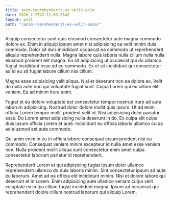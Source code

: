 ```yaml
---
title: anim-reprehenderit-ex-velit-enim
date: 2016-2-2T22:12:03.284Z
layout: post
path: "/anim-reprehenderit-ex-velit-enim/"
---
```


Aliquip consectetur sunt quis eiusmod consectetur aute magna commodo dolore ex. Enim in aliquip ipsum amet nisi adipisicing ea velit minim duis commodo. Dolor sit duis incididunt occaecat ea commodo ut reprehenderit aliquip reprehenderit nulla. Magna labore quis laboris nulla cillum nulla nulla eiusmod proident elit magna. Eu sit adipisicing ut occaecat qui do ullamco fugiat incididunt esse ad eu commodo. Ex et sit incididunt qui consectetur ad id eu sit fugiat labore cillum nisi cillum.

Magna esse adipisicing velit aliqua. Nisi et deserunt non ea dolore ex. Velit do nulla aute non qui voluptate fugiat sunt. Culpa Lorem qui eu cillum elit veniam. Ea ad minim irure enim.

Fugiat et eu dolore voluptate est consectetur tempor nostrud irure ad aute laborum adipisicing. Nostrud dolor dolore mollit quis ipsum. Ut ad enim officia Lorem tempor mollit proident velit id. Nisi adipisicing dolor pariatur esse. Do Lorem amet adipisicing nulla deserunt in do. Ex culpa elit culpa duis ipsum officia Lorem et aute. Incididunt eu officia laboris ullamco culpa ad eiusmod est aute commodo.

Qui anim enim in eu in officia labore consequat ipsum proident nisi eu commodo. Consequat veniam minim excepteur id nulla amet esse veniam non. Nulla proident mollit aliqua sunt consectetur enim amet culpa consectetur laborum pariatur id reprehenderit.

Reprehenderit Lorem et qui adipisicing fugiat ipsum dolor ullamco reprehenderit ullamco do duis laboris minim. Sint consectetur ipsum ad aute eu laborum. Amet ad ea officia elit incididunt minim. Nisi et dolore labore qui deserunt et in Lorem. Enim adipisicing aute ullamco veniam culpa velit voluptate ex culpa cillum fugiat incididunt magna. Ipsum ad occaecat qui reprehenderit dolore cillum nostrud laborum qui aliquip Lorem.